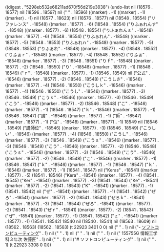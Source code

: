 
((digest . "5298eb532e68211ad670f56d219e3938") (undo-list nil (18576 . 18577) nil (18596 . 18597) nil ("
" . 18596) ((marker) . -1) ((marker) . -1) ((marker) . -1) nil (18577 . 18623) nil (18576 . 18577) nil (18548 . 18554) ("リファレンス" . -18548) ((marker . 18577) . -6) (18548 . 18554) ("りふぁれんす" . -18548) ((marker . 18577) . -6) (18548 . 18554) ("りふぁれんｓ" . -18548) ((marker . 18577) . -6) (18548 . 18554) ("りふぁれん" . -18548) ((marker . 18577) . -5) (18548 . 18553) ("りふぁれｎ" . -18548) ((marker . 18577) . -5) (18548 . 18553) ("りふぁれ" . -18548) ((marker . 18577) . -4) (18548 . 18552) ("りふぁｒ" . -18548) ((marker . 18577) . -4) (18548 . 18552) ("りふぁ" . -18548) ((marker . 18577) . -3) (18548 . 18551) ("りｆ" . -18548) ((marker . 18577) . -2) (18548 . 18550) ("り" . -18548) ((marker . 18577) . -1) (18548 . 18549) ("ｒ" . -18548) ((marker . 18577) . -1) (18546 . 18549) nil ("公式" . -18546) ((marker . 18577) . -2) (18546 . 18548) ("こうしき" . -18546) ((marker . 18577) . -4) (18546 . 18550) ("こうしｋ" . -18546) ((marker . 18577) . -4) (18546 . 18550) ("こうし" . -18546) ((marker . 18577) . -3) (18546 . 18549) ("こうｓ" . -18546) ((marker . 18577) . -3) (18546 . 18549) ("こう" . -18546) ((marker . 18577) . -2) (18546 . 18548) ("こ" . -18546) ((marker . 18577) . -1) (18546 . 18547) ("ｋ" . -18546) ((marker . 18577) . -1) (18546 . 18547) ("講" . -18546) ((marker . 18577) . -1) ("師" . -18547) ((marker . 18577) . -1) ("位" . -18548) ((marker . 18577) . -1) 18549 nil (18546 . 18549) ("講師位" . -18546) ((marker . 18577) . -3) (18546 . 18549) ("こうしい" . -18546) ((marker . 18577) . -4) (18546 . 18550) ("こうし" . -18546) ((marker . 18577) . -3) (18546 . 18549) ("こうｓ" . -18546) ((marker . 18577) . -3) (18546 . 18549) ("こう" . -18546) ((marker . 18577) . -2) (18546 . 18548) ("こうｓ" . -18546) ((marker . 18577) . -3) (18546 . 18549) ("こう" . -18546) ((marker . 18577) . -2) (18546 . 18548) ("こ" . -18546) ((marker . 18577) . -1) (18546 . 18547) ("ｋ" . -18546) ((marker . 18577) . -1) (18546 . 18547) ("ｋ" . -18546) ((marker . 18577) . -1) (18541 . 18547) nil ("Keras" . -18541) ((marker . 18577) . -5) (18541 . 18546) ("Kera" . -18541) ((marker . 18577) . -4) (18541 . 18545) ("Ker" . -18541) ((marker . 18577) . -3) (18541 . 18544) ("Ke" . -18541) ((marker . 18577) . -2) (18541 . 18543) ("K" . -18541) ((marker . 18577) . -1) (18541 . 18542) nil ("ぜ" . -18541) ((marker . 18577) . -1) (18541 . 18542) ("ぜろ" . -18541) ((marker . 18577) . -2) (18541 . 18543) ("ぜろｋ" . -18541) ((marker . 18577) . -3) (18541 . 18544) ("ぜろ" . -18541) ((marker . 18577) . -2) (18541 . 18543) ("ぜｒ" . -18541) ((marker . 18577) . -2) (18541 . 18543) ("ぜ" . -18541) ((marker . 18577) . -1) (18541 . 18542) ("ｚ" . -18541) ((marker . 18577) . -1) (18541 . 18542) 18540 nil (18540 . 18541) nil (18563 . 18609) nil (18562 . 18563) (18562 . 18563) (t 22923 3401 0 0) nil ("
" . 1) nil ("- [ソフトコンピューティング](#ソフトコンピューティング)" . 1) nil ("
" . 1) nil ("
" . 1) nil ("
" . 1) nil (" 155755G 情報工学科３年次  佐藤匠" . 1) nil ("
" . 1) nil ("# ソフトコンピューティング" . 1) nil ("
" . 1) (t 22923 3308 0 0)))
